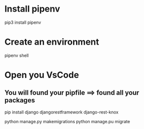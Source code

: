 # Install pipenv
pip3 install pipenv 

# Create an environment
pipenv shell

# Open you VsCode
## You will found your pipfile ==> found all your packages 
pip install django djangorestframework  django-rest-knox



python manage.py makemigrations
python manage.pu migrate